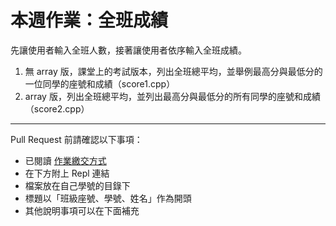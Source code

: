 # 本週作業：全班成績

先讓使用者輸入全班人數，接著讓使用者依序輸入全班成績。

1. 無 array 版，課堂上的考試版本，列出全班總平均，並舉例最高分與最低分的一位同學的座號和成績（score1.cpp）
2. array 版，列出全班總平均，並列出最高分與最低分的所有同學的座號和成績（score2.cpp）

---

Pull Request 前請確認以下事項：

* 已閱讀 [作業繳交方式](https://hackmd.io/@nssh/nscsc/%2F%40nssh%2Fsummit-homework)
* 在下方附上 Repl 連結
* 檔案放在自己學號的目錄下
* 標題以「班級座號、學號、姓名」作為開頭
* 其他說明事項可以在下面補充
